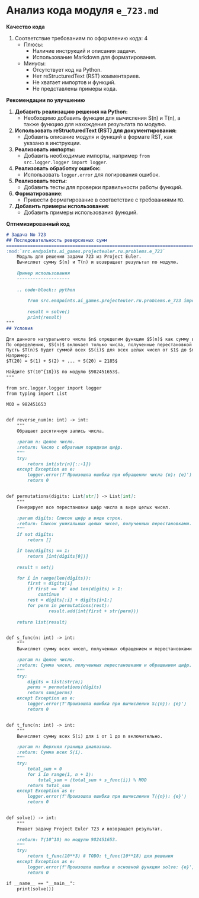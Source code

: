 # Анализ кода модуля `e_723.md`

**Качество кода**
1.  Соответствие требованиям по оформлению кода: 4
    *   Плюсы:
        *   Наличие инструкций и описания задачи.
        *   Использование Markdown для форматирования.
    *   Минусы:
        *   Отсутствует код на Python.
        *   Нет reStructuredText (RST) комментариев.
        *   Не хватает импортов и функций.
        *   Не представлены примеры кода.

**Рекомендации по улучшению**

1.  **Добавить реализацию решения на Python:**
    *   Необходимо добавить функции для вычисления S(n) и T(n), а также функцию для нахождения результата по модулю.
2.  **Использовать reStructuredText (RST) для документирования:**
    *   Добавить описание модуля и функций в формате RST, как указано в инструкции.
3.  **Реализовать импорты:**
    *   Добавить необходимые импорты, например `from src.logger.logger import logger`.
4.  **Реализовать обработку ошибок:**
    *   Использовать `logger.error` для логирования ошибок.
5.  **Реализовать тесты:**
    *   Добавить тесты для проверки правильности работы функций.
6. **Форматирование**:
    *   Привести форматирование в соответствие с требованиями `MD`.
7.  **Добавить примеры использования**:
    * Добавить примеры использования функций.

**Оптимизированный код**

```markdown
# Задача No 723
## Последовательность реверсивных сумм
=========================================================================================
:mod:`src.endpoints.ai_games.projecteuler.ru.problems.e_723`
    Модуль для решения задачи 723 из Project Euler.
    Вычисляет сумму S(n) и T(n) и возвращает результат по модулю.
    
    Пример использования
    --------------------
    
    .. code-block:: python
    
        from src.endpoints.ai_games.projecteuler.ru.problems.e_723 import solve
        
        result = solve()
        print(result)
"""
## Условия

Для данного натурального числа $n$ определим функцию $S(n)$ как сумму всех чисел, полученных путем обратного прочтения десятичной записи $n$ (включая само $n$). Например, $S(149) = 149 + 941 + 491 + 194 = 1775$.
По определению, $S(n)$ включает только числа, полученные перестановкой цифр $n$. Ведущие нули не допускаются, поэтому $S(102)$ равно $102+201+120+21=444$, и $S(10)$ равно $10+1=11$.
Пусть $T(n)$ будет суммой всех $S(i)$ для всех целых чисел от $1$ до $n$ включительно.
Например:
$T(20) = S(1) + S(2) + ... + S(20) = 2185$

Найдите $T(10^{18})$ по модулю $982451653$.
"""

from src.logger.logger import logger
from typing import List

MOD = 982451653


def reverse_num(n: int) -> int:
    """
    Обращает десятичную запись числа.

    :param n: Целое число.
    :return: Число с обратным порядком цифр.
    """
    try:
        return int(str(n)[::-1])
    except Exception as e:
        logger.error(f'Произошла ошибка при обращении числа {n}: {e}')
        return 0


def permutations(digits: List[str]) -> List[int]:
    """
    Генерирует все перестановки цифр числа в виде целых чисел.

    :param digits: Список цифр в виде строк.
    :return: Список уникальных целых чисел, полученных перестановками.
    """
    if not digits:
        return []

    if len(digits) == 1:
        return [int(digits[0])]
    
    result = set()

    for i in range(len(digits)):
        first = digits[i]
        if first == '0' and len(digits) > 1:
            continue
        rest = digits[:i] + digits[i+1:]
        for perm in permutations(rest):
                result.add(int(first + str(perm)))
    
    return list(result)


def s_func(n: int) -> int:
    """
    Вычисляет сумму всех чисел, полученных обращением и перестановками цифр числа n.

    :param n: Целое число.
    :return: Сумма чисел, полученных перестановками и обращением цифр.
    """
    try:
        digits = list(str(n))
        perms = permutations(digits)
        return sum(perms)
    except Exception as e:
        logger.error(f'Произошла ошибка при вычислении S({n}): {e}')
        return 0


def t_func(n: int) -> int:
    """
    Вычисляет сумму всех S(i) для i от 1 до n включительно.

    :param n: Верхняя граница диапазона.
    :return: Сумма всех S(i).
    """
    try:
        total_sum = 0
        for i in range(1, n + 1):
            total_sum = (total_sum + s_func(i)) % MOD
        return total_sum
    except Exception as e:
        logger.error(f'Произошла ошибка при вычислении T({n}): {e}')
        return 0


def solve() -> int:
    """
    Решает задачу Project Euler 723 и возвращает результат.

    :return: T(10^18) по модулю 982451653.
    """
    try:
        return t_func(10**3) # TODO: t_func(10**18) для решения
    except Exception as e:
        logger.error(f'Произошла ошибка в основной функции solve: {e}')
        return 0

if __name__ == "__main__":
    print(solve())
```